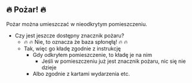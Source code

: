 ## :fire: Pożar! :fire:

Pożar można umieszczać w nieodkrytym pomieszczeniu.

- Czy jest jeszcze dostępny znacznik pożaru?
    - :fire: :fire: Nie, to oznacza że baza spłonęłą! :fire: :fire:
    - Tak, więc go kładę zgodnie z instrukcję
        - Gdy odkryłem pomieszczenie, to kładę je na nim
            - Jeśli w pomieszczeniu już jest znacznik pożaru, nic się nie dzieje 
        - Albo zgodnie z kartami wydarzenia etc.


